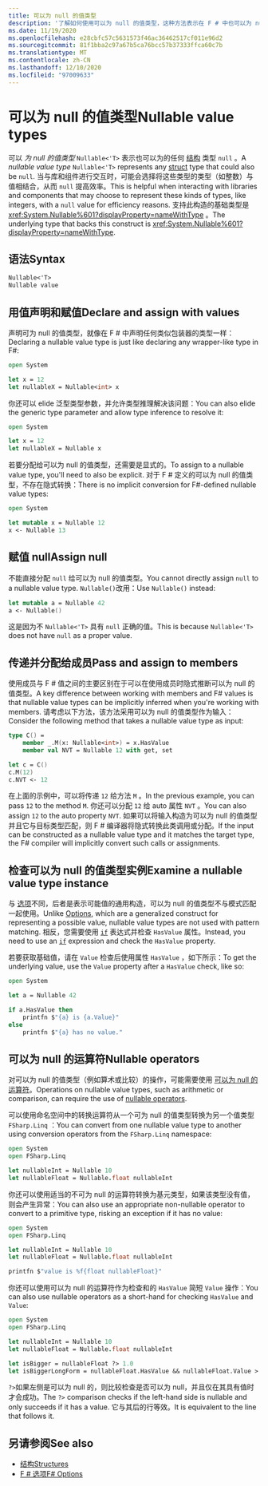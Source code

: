 ```yaml
---
title: 可以为 null 的值类型
description: '了解如何使用可以为 null 的值类型，这种方法表示在 F # 中也可以为 null 的值类型。'
ms.date: 11/19/2020
ms.openlocfilehash: e28cbfc57c5631573f46ac36462517cf011e96d2
ms.sourcegitcommit: 81f1bba2c97a67b5ca76bcc57b37333ffca60c7b
ms.translationtype: MT
ms.contentlocale: zh-CN
ms.lasthandoff: 12/10/2020
ms.locfileid: "97009633"
---
```

# <a name="nullable-value-types"></a><span data-ttu-id="e5a0d-103">可以为 null 的值类型</span><span class="sxs-lookup"><span data-stu-id="e5a0d-103">Nullable value types</span></span>

<span data-ttu-id="e5a0d-104">可以 _为 null 的值类型_ `Nullable<'T>` 表示也可以为的任何 [结构](structures.md) 类型 `null` 。</span><span class="sxs-lookup"><span data-stu-id="e5a0d-104">A _nullable value type_ `Nullable<'T>` represents any [struct](structures.md) type that could also be `null`.</span></span> <span data-ttu-id="e5a0d-105">当与库和组件进行交互时，可能会选择将这些类型的类型（如整数）与值相结合，从而 `null` 提高效率。</span><span class="sxs-lookup"><span data-stu-id="e5a0d-105">This is helpful when interacting with libraries and components that may choose to represent these kinds of types, like integers, with a `null` value for efficiency reasons.</span></span> <span data-ttu-id="e5a0d-106">支持此构造的基础类型是 <xref:System.Nullable%601?displayProperty=nameWithType> 。</span><span class="sxs-lookup"><span data-stu-id="e5a0d-106">The underlying type that backs this construct is <xref:System.Nullable%601?displayProperty=nameWithType>.</span></span>

## <a name="syntax"></a><span data-ttu-id="e5a0d-107">语法</span><span class="sxs-lookup"><span data-stu-id="e5a0d-107">Syntax</span></span>

```fsharp
Nullable<'T>
Nullable value
```

## <a name="declare-and-assign-with-values"></a><span data-ttu-id="e5a0d-108">用值声明和赋值</span><span class="sxs-lookup"><span data-stu-id="e5a0d-108">Declare and assign with values</span></span>

<span data-ttu-id="e5a0d-109">声明可为 null 的值类型，就像在 F # 中声明任何类似包装器的类型一样：</span><span class="sxs-lookup"><span data-stu-id="e5a0d-109">Declaring a nullable value type is just like declaring any wrapper-like type in F#:</span></span>

```fsharp
open System

let x = 12
let nullableX = Nullable<int> x
```

<span data-ttu-id="e5a0d-110">你还可以 elide 泛型类型参数，并允许类型推理解决该问题：</span><span class="sxs-lookup"><span data-stu-id="e5a0d-110">You can also elide the generic type parameter and allow type inference to resolve it:</span></span>

```fsharp
open System

let x = 12
let nullableX = Nullable x
```

<span data-ttu-id="e5a0d-111">若要分配给可以为 null 的值类型，还需要是显式的。</span><span class="sxs-lookup"><span data-stu-id="e5a0d-111">To assign to a nullable value type, you'll need to also be explicit.</span></span> <span data-ttu-id="e5a0d-112">对于 F # 定义的可以为 null 的值类型，不存在隐式转换：</span><span class="sxs-lookup"><span data-stu-id="e5a0d-112">There is no implicit conversion for F#-defined nullable value types:</span></span>

```fsharp
open System

let mutable x = Nullable 12
x <- Nullable 13
```

## <a name="assign-null"></a><span data-ttu-id="e5a0d-113">赋值 null</span><span class="sxs-lookup"><span data-stu-id="e5a0d-113">Assign null</span></span>

<span data-ttu-id="e5a0d-114">不能直接分配 `null` 给可以为 null 的值类型。</span><span class="sxs-lookup"><span data-stu-id="e5a0d-114">You cannot directly assign `null` to a nullable value type.</span></span> <span data-ttu-id="e5a0d-115">`Nullable()`改用：</span><span class="sxs-lookup"><span data-stu-id="e5a0d-115">Use `Nullable()` instead:</span></span>

```fsharp
let mutable a = Nullable 42
a <- Nullable()
```

<span data-ttu-id="e5a0d-116">这是因为不 `Nullable<'T>` 具有 `null` 正确的值。</span><span class="sxs-lookup"><span data-stu-id="e5a0d-116">This is because `Nullable<'T>` does not have `null` as a proper value.</span></span>

## <a name="pass-and-assign-to-members"></a><span data-ttu-id="e5a0d-117">传递并分配给成员</span><span class="sxs-lookup"><span data-stu-id="e5a0d-117">Pass and assign to members</span></span>

<span data-ttu-id="e5a0d-118">使用成员与 F # 值之间的主要区别在于可以在使用成员时隐式推断可以为 null 的值类型。</span><span class="sxs-lookup"><span data-stu-id="e5a0d-118">A key difference between working with members and F# values is that nullable value types can be implicitly inferred when you're working with members.</span></span> <span data-ttu-id="e5a0d-119">请考虑以下方法，该方法采用可以为 null 的值类型作为输入：</span><span class="sxs-lookup"><span data-stu-id="e5a0d-119">Consider the following method that takes a nullable value type as input:</span></span>

```fsharp
type C() =
    member _.M(x: Nullable<int>) = x.HasValue
    member val NVT = Nullable 12 with get, set

let c = C()
c.M(12)
c.NVT <- 12
```

<span data-ttu-id="e5a0d-120">在上面的示例中，可以将传递 `12` 给方法 `M` 。</span><span class="sxs-lookup"><span data-stu-id="e5a0d-120">In the previous example, you can pass `12` to the method `M`.</span></span> <span data-ttu-id="e5a0d-121">你还可以分配 `12` 给 auto 属性 `NVT` 。</span><span class="sxs-lookup"><span data-stu-id="e5a0d-121">You can also assign `12` to the auto property `NVT`.</span></span> <span data-ttu-id="e5a0d-122">如果可以将输入构造为可以为 null 的值类型并且它与目标类型匹配，则 F # 编译器将隐式转换此类调用或分配。</span><span class="sxs-lookup"><span data-stu-id="e5a0d-122">If the input can be constructed as a nullable value type and it matches the target type, the F# compiler will implicitly convert such calls or assignments.</span></span>

## <a name="examine-a-nullable-value-type-instance"></a><span data-ttu-id="e5a0d-123">检查可以为 null 的值类型实例</span><span class="sxs-lookup"><span data-stu-id="e5a0d-123">Examine a nullable value type instance</span></span>

<span data-ttu-id="e5a0d-124">与 [选项](options.md)不同，后者是表示可能值的通用构造，可以为 null 的值类型不与模式匹配一起使用。</span><span class="sxs-lookup"><span data-stu-id="e5a0d-124">Unlike [Options](options.md), which are a generalized construct for representing a possible value, nullable value types are not used with pattern matching.</span></span> <span data-ttu-id="e5a0d-125">相反，您需要使用 [`if`](conditional-expressions-if-then-else.md) 表达式并检查 `HasValue` 属性。</span><span class="sxs-lookup"><span data-stu-id="e5a0d-125">Instead, you need to use an [`if`](conditional-expressions-if-then-else.md) expression and check the `HasValue` property.</span></span>

<span data-ttu-id="e5a0d-126">若要获取基础值，请在 `Value` 检查后使用属性 `HasValue` ，如下所示：</span><span class="sxs-lookup"><span data-stu-id="e5a0d-126">To get the underlying value, use the `Value` property after a `HasValue` check, like so:</span></span>

```fsharp
open System

let a = Nullable 42

if a.HasValue then
    printfn $"{a} is {a.Value}"
else
    printfn $"{a} has no value."
```

## <a name="nullable-operators"></a><span data-ttu-id="e5a0d-127">可以为 null 的运算符</span><span class="sxs-lookup"><span data-stu-id="e5a0d-127">Nullable operators</span></span>

<span data-ttu-id="e5a0d-128">对可以为 null 的值类型（例如算术或比较）的操作，可能需要使用 [可以为 null 的运算符](symbol-and-operator-reference/nullable-operators.md)。</span><span class="sxs-lookup"><span data-stu-id="e5a0d-128">Operations on nullable value types, such as arithmetic or comparison, can require the use of [nullable operators](symbol-and-operator-reference/nullable-operators.md).</span></span>

<span data-ttu-id="e5a0d-129">可以使用命名空间中的转换运算符从一个可为 null 的值类型转换为另一个值类型 `FSharp.Linq` ：</span><span class="sxs-lookup"><span data-stu-id="e5a0d-129">You can convert from one nullable value type to another using conversion operators from the `FSharp.Linq` namespace:</span></span>

```fsharp
open System
open FSharp.Linq

let nullableInt = Nullable 10
let nullableFloat = Nullable.float nullableInt
```

<span data-ttu-id="e5a0d-130">你还可以使用适当的不可为 null 的运算符转换为基元类型，如果该类型没有值，则会产生异常：</span><span class="sxs-lookup"><span data-stu-id="e5a0d-130">You can also use an appropriate non-nullable operator to convert to a primitive type, risking an exception if it has no value:</span></span>

```fsharp
open System
open FSharp.Linq

let nullableInt = Nullable 10
let nullableFloat = Nullable.float nullableInt

printfn $"value is %f{float nullableFloat}"
```

<span data-ttu-id="e5a0d-131">你还可以使用可以为 null 的运算符作为检查和的 `HasValue` 简短 `Value` 操作：</span><span class="sxs-lookup"><span data-stu-id="e5a0d-131">You can also use nullable operators as a short-hand for checking `HasValue` and `Value`:</span></span>

```fsharp
open System
open FSharp.Linq

let nullableInt = Nullable 10
let nullableFloat = Nullable.float nullableInt

let isBigger = nullableFloat ?> 1.0
let isBiggerLongForm = nullableFloat.HasValue && nullableFloat.Value > 1.0
```

<span data-ttu-id="e5a0d-132">`?>`如果左侧是可以为 null 的，则比较检查是否可以为 null，并且仅在其具有值时才会成功。</span><span class="sxs-lookup"><span data-stu-id="e5a0d-132">The `?>` comparison checks if the left-hand side is nullable and only succeeds if it has a value.</span></span> <span data-ttu-id="e5a0d-133">它与其后的行等效。</span><span class="sxs-lookup"><span data-stu-id="e5a0d-133">It is equivalent to the line that follows it.</span></span>

## <a name="see-also"></a><span data-ttu-id="e5a0d-134">另请参阅</span><span class="sxs-lookup"><span data-stu-id="e5a0d-134">See also</span></span>

- [<span data-ttu-id="e5a0d-135">结构</span><span class="sxs-lookup"><span data-stu-id="e5a0d-135">Structures</span></span>](structures.md)
- [<span data-ttu-id="e5a0d-136">F # 选项</span><span class="sxs-lookup"><span data-stu-id="e5a0d-136">F# Options</span></span>](options.md)
